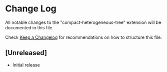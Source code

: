 # Change Log

All notable changes to the "compact-heterogeneous-tree" extension will be documented in this file.

Check [Keep a Changelog](http://keepachangelog.com/) for recommendations on how to structure this file.

## [Unreleased]

- Initial release